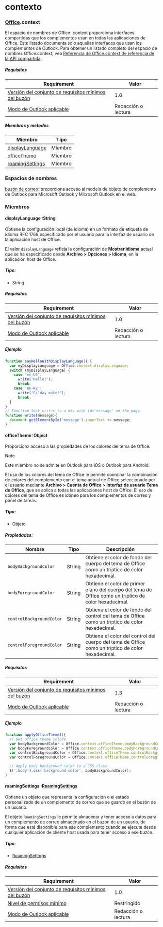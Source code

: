 # <a name="context"></a>contexto

### <a name="officeofficemdcontext"></a>[Office](Office.md).context

El espacio de nombres de Office .context proporciona interfaces compartidas que los complementos usan en todas las aplicaciones de Office. Este listado documenta solo aquellas interfaces que usan los complementos de Outlook. Para obtener un listado completo del espacio de nombres Office.context, vea [Referencia de Office.context de referencia de la API compartida](/javascript/api/office/office.context).

##### <a name="requirements"></a>Requisitos

|Requirement| Valor|
|---|---|
|[Versión del conjunto de requisitos mínimos del buzón](/javascript/office/requirement-sets/outlook-api-requirement-sets)| 1.0|
|[Modo de Outlook aplicable](https://docs.microsoft.com/outlook/add-ins/#extension-points)| Redacción o lectura|

##### <a name="members-and-methods"></a>Miembros y métodos

| Miembro	 | Tipo |
|--------|------|
| [displayLanguage](#displaylanguage-string) | Miembro	 |
| [officeTheme](#officetheme-object) | Miembro	 |
| [roamingSettings](#roamingsettings-roamingsettingsjavascriptapioutlook15officeroamingsettings) | Miembro	 |

### <a name="namespaces"></a>Espacios de nombres

[buzón de correo](office.context.mailbox.md): proporciona acceso al modelo de objeto de complemento de Outlook para Microsoft Outlook y Microsoft Outlook en el web.

### <a name="members"></a>Miembros

####  <a name="displaylanguage-string"></a>displayLanguage :String

Obtiene la configuración local (de idioma) en un formato de etiqueta de idioma RFC 1766 especificado por el usuario para la interfaz de usuario de la aplicación host de Office.

El valor `displayLanguage` refleja la configuración de **Mostrar idioma** actual que se ha especificado desde **Archivo > Opciones > Idioma**, en la aplicación host de Office.

##### <a name="type"></a>Tipo:

*   String

##### <a name="requirements"></a>Requisitos

|Requirement| Valor|
|---|---|
|[Versión del conjunto de requisitos mínimos del buzón](/javascript/office/requirement-sets/outlook-api-requirement-sets)| 1.0|
|[Modo de Outlook aplicable](https://docs.microsoft.com/outlook/add-ins/#extension-points)| Redacción o lectura|

##### <a name="example"></a>Ejemplo

```js
function sayHelloWithDisplayLanguage() {
  var myDisplayLanguage = Office.context.displayLanguage;
  switch (myDisplayLanguage) {
    case 'en-US':
      write('Hello!');
      break;
    case 'en-NZ':
      write('G\'day mate!');
      break;
  }
}
// Function that writes to a div with id='message' on the page.
function write(message){
  document.getElementById('message').innerText += message;
}
```

####  <a name="officetheme-object"></a>officeTheme :Object

Proporciona acceso a las propiedades de los colores del tema de Office.

> [!NOTE]
> Este miembro no se admite en Outlook para iOS o Outlook para Android.

El uso de los colores del tema de Office le permite coordinar la combinación de colores del complemento con el tema actual de Office seleccionado por el usuario mediante **Archivo > Cuenta de Office > Interfaz de usuario Tema de Office**, que se aplica a todas las aplicaciones host de Office. El uso de colores del tema de Office es idóneo para los complementos de correo y panel de tareas.

##### <a name="type"></a>Tipo:

*   Objeto

##### <a name="properties"></a>Propiedades:

|Nombre| Tipo| Descripción|
|---|---|---|
|`bodyBackgroundColor`| String|Obtiene el color de fondo del cuerpo del tema de Office como un tríptico de color hexadecimal.|
|`bodyForegroundColor`| String|Obtiene el color de primer plano del cuerpo del tema de Office como un tríptico de color hexadecimal.|
|`controlBackgroundColor`| String|Obtiene el color de fondo del control del tema de Office como un tríptico de color hexadecimal.|
|`controlForegroundColor`| String|Obtiene el color del control del cuerpo del tema de Office como un tríptico de color hexadecimal.|

##### <a name="requirements"></a>Requisitos

|Requirement| Valor|
|---|---|
|[Versión del conjunto de requisitos mínimos del buzón](/javascript/office/requirement-sets/outlook-api-requirement-sets)| 1.3|
|[Modo de Outlook aplicable](https://docs.microsoft.com/outlook/add-ins/#extension-points)| Redacción o lectura|

##### <a name="example"></a>Ejemplo

```js
function applyOfficeTheme(){
  // Get office theme colors.
  var bodyBackgroundColor = Office.context.officeTheme.bodyBackgroundColor;
  var bodyForegroundColor = Office.context.officeTheme.bodyForegroundColor;
  var controlBackgroundColor = Office.context.officeTheme.controlBackgroundColor
  var controlForegroundColor = Office.context.officeTheme.controlForegroundColor;

  // Apply body background color to a CSS class.
  $('.body').css('background-color', bodyBackgroundColor);
}
```

####  <a name="roamingsettings-roamingsettingsjavascriptapioutlook15officeroamingsettings"></a>roamingSettings :[RoamingSettings](/javascript/api/outlook_1_5/office.RoamingSettings)

Obtiene un objeto que representa la configuración o el estado personalizado de un complemento de correo que se guardó en el buzón de un usuario.

El objeto `RoamingSettings` le permite almacenar y tener acceso a datos para un complemento de correo almacenado en el buzón de un usuario, de forma que esté disponible para ese complemento cuando se ejecute desde cualquier aplicación de cliente host usada para tener acceso a ese buzón.

##### <a name="type"></a>Tipo:

*   [RoamingSettings](/javascript/api/outlook_1_5/office.RoamingSettings)

##### <a name="requirements"></a>Requisitos

|Requirement| Valor|
|---|---|
|[Versión del conjunto de requisitos mínimos del buzón](/javascript/office/requirement-sets/outlook-api-requirement-sets)| 1.0|
|[Nivel de permisos mínimo](https://docs.microsoft.com/outlook/add-ins/understanding-outlook-add-in-permissions)| Restringido|
|[Modo de Outlook aplicable](https://docs.microsoft.com/outlook/add-ins/#extension-points)| Redacción o lectura|